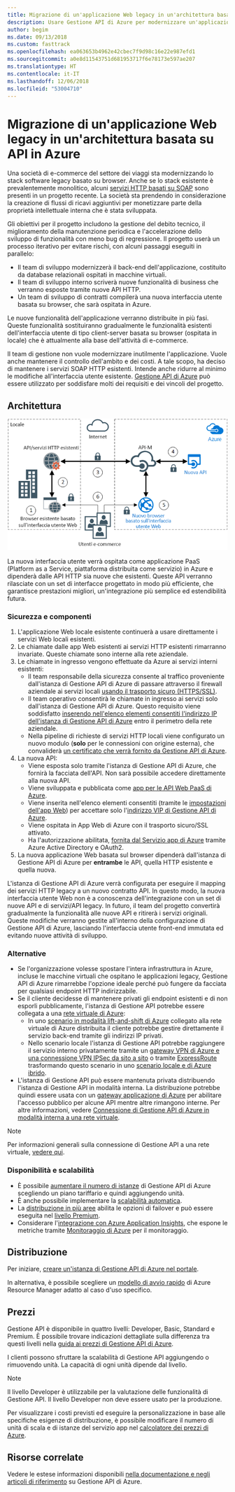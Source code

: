 ```yaml
---
title: Migrazione di un'applicazione Web legacy in un'architettura basata su API in Azure
description: Usare Gestione API di Azure per modernizzare un'applicazione Web legacy.
author: begim
ms.date: 09/13/2018
ms.custom: fasttrack
ms.openlocfilehash: ea063653b4962e42cbec7f9d98c16e22e987efd1
ms.sourcegitcommit: a0e8d11543751d681953717f6e78173e597ae207
ms.translationtype: HT
ms.contentlocale: it-IT
ms.lasthandoff: 12/06/2018
ms.locfileid: "53004710"
---
```

# <a name="migrating-a-legacy-web-application-to-an-api-based-architecture-on-azure"></a>Migrazione di un'applicazione Web legacy in un'architettura basata su API in Azure

Una società di e-commerce del settore dei viaggi sta modernizzando lo stack software legacy basato su browser. Anche se lo stack esistente è prevalentemente monolitico, alcuni [servizi HTTP basati su SOAP][soap] sono presenti in un progetto recente. La società sta prendendo in considerazione la creazione di flussi di ricavi aggiuntivi per monetizzare parte della proprietà intellettuale interna che è stata sviluppata.

Gli obiettivi per il progetto includono la gestione del debito tecnico, il miglioramento della manutenzione periodica e l'accelerazione dello sviluppo di funzionalità con meno bug di regressione. Il progetto userà un processo iterativo per evitare rischi, con alcuni passaggi eseguiti in parallelo:

* Il team di sviluppo modernizzerà il back-end dell'applicazione, costituito da database relazionali ospitati in macchine virtuali.
* Il team di sviluppo interno scriverà nuove funzionalità di business che verranno esposte tramite nuove API HTTP.
* Un team di sviluppo di contratti compilerà una nuova interfaccia utente basata su browser, che sarà ospitata in Azure.

Le nuove funzionalità dell'applicazione verranno distribuite in più fasi. Queste funzionalità sostituiranno gradualmente le funzionalità esistenti dell'interfaccia utente di tipo client-server basata su browser (ospitata in locale) che è attualmente alla base dell'attività di e-commerce.

Il team di gestione non vuole modernizzare inutilmente l'applicazione. Vuole anche mantenere il controllo dell'ambito e dei costi. A tale scopo, ha deciso di mantenere i servizi SOAP HTTP esistenti. Intende anche ridurre al minimo le modifiche all'interfaccia utente esistente. [Gestione API di Azure][apim] può essere utilizzato per soddisfare molti dei requisiti e dei vincoli del progetto.

## <a name="architecture"></a>Architettura

![Diagramma dell'architettura][architecture]

La nuova interfaccia utente verrà ospitata come applicazione PaaS (Platform as a Service, piattaforma distribuita come servizio) in Azure e dipenderà dalle API HTTP sia nuove che esistenti. Queste API verranno rilasciate con un set di interfacce progettato in modo più efficiente, che garantisce prestazioni migliori, un'integrazione più semplice ed estendibilità futura.

### <a name="components-and-security"></a>Sicurezza e componenti

1. L'applicazione Web locale esistente continuerà a usare direttamente i servizi Web locali esistenti.
2. Le chiamate dalle app Web esistenti ai servizi HTTP esistenti rimarranno invariate. Queste chiamate sono interne alla rete aziendale.
3. Le chiamate in ingresso vengono effettuate da Azure ai servizi interni esistenti:
    * Il team responsabile della sicurezza consente al traffico proveniente dall'istanza di Gestione API di Azure di passare attraverso il firewall aziendale ai servizi locali [usando il trasporto sicuro (HTTPS/SSL)][apim-ssl].
    * Il team operativo consentirà le chiamate in ingresso ai servizi solo dall'istanza di Gestione API di Azure. Questo requisito viene soddisfatto [inserendo nell'elenco elementi consentiti l'indirizzo IP dell'istanza di Gestione API di Azure][apim-whitelist-ip] entro il perimetro della rete aziendale.
    * Nella pipeline di richieste di servizi HTTP locali viene configurato un nuovo modulo (**solo** per le connessioni con origine esterna), che convaliderà [un certificato che verrà fornito da Gestione API di Azure][apim-mutualcert-auth].
1. La nuova API:
    * Viene esposta solo tramite l'istanza di Gestione API di Azure, che fornirà la facciata dell'API. Non sarà possibile accedere direttamente alla nuova API.
    * Viene sviluppata e pubblicata come [app per le API Web PaaS di Azure][azure-api-apps].
    * Viene inserita nell'elenco elementi consentiti (tramite le [impostazioni dell'app Web][azure-appservice-ip-restrict]) per accettare solo l'[indirizzo VIP di Gestione API di Azure][apim-faq-vip].
    * Viene ospitata in App Web di Azure con il trasporto sicuro/SSL attivato.
    * Ha l'autorizzazione abilitata, [fornita dal Servizio app di Azure][azure-appservice-auth] tramite Azure Active Directory e OAuth2.
2. La nuova applicazione Web basata sul browser dipenderà dall'istanza di Gestione API di Azure per **entrambe** le API, quella HTTP esistente e quella nuova.

L'istanza di Gestione API di Azure verrà configurata per eseguire il mapping dei servizi HTTP legacy a un nuovo contratto API. In questo modo, la nuova interfaccia utente Web non è a conoscenza dell'integrazione con un set di nuove API e di servizi/API legacy. In futuro, il team del progetto convertirà gradualmente la funzionalità alle nuove API e ritirerà i servizi originali. Queste modifiche verranno gestite all'interno della configurazione di Gestione API di Azure, lasciando l'interfaccia utente front-end immutata ed evitando nuove attività di sviluppo.

### <a name="alternatives"></a>Alternative

* Se l'organizzazione volesse spostare l'intera infrastruttura in Azure, incluse le macchine virtuali che ospitano le applicazioni legacy, Gestione API di Azure rimarrebbe l'opzione ideale perché può fungere da facciata per qualsiasi endpoint HTTP indirizzabile.
* Se il cliente decidesse di mantenere privati gli endpoint esistenti e di non esporli pubblicamente, l'istanza di Gestione API potrebbe essere collegata a una [rete virtuale di Azure][azure-vnet]:
  * In uno [scenario in modalità lift-and-shift di Azure][azure-vm-lift-shift] collegato alla rete virtuale di Azure distribuita il cliente potrebbe gestire direttamente il servizio back-end tramite gli indirizzi IP privati.
  * Nello scenario locale l'istanza di Gestione API potrebbe raggiungere il servizio interno privatamente tramite un [gateway VPN di Azure e una connessione VPN IPSec da sito a sito][azure-vpn] o tramite [ExpressRoute][azure-er] trasformando questo scenario in uno [scenario locale e di Azure ibrido][azure-hybrid].
* L'istanza di Gestione API può essere mantenuta privata distribuendo l'istanza di Gestione API in modalità interna. La distribuzione potrebbe quindi essere usata con un [gateway applicazione di Azure][azure-appgw] per abilitare l'accesso pubblico per alcune API mentre altre rimangono interne. Per altre informazioni, vedere [Connessione di Gestione API di Azure in modalità interna a una rete virtuale][apim-vnet-internal].

> [!NOTE]
> Per informazioni generali sulla connessione di Gestione API a una rete virtuale, [vedere qui][apim-vnet].

### <a name="availability-and-scalability"></a>Disponibilità e scalabilità

* È possibile [aumentare il numero di istanze][apim-scaleout] di Gestione API di Azure scegliendo un piano tariffario e quindi aggiungendo unità.
* È anche possibile implementare la [scalabilità automatica][apim-autoscale].
* La [distribuzione in più aree][apim-multi-regions] abilita le opzioni di failover e può essere eseguita nel [livello Premium][apim-pricing].
* Considerare l'[integrazione con Azure Application Insights][azure-apim-ai], che espone le metriche tramite [Monitoraggio di Azure][azure-mon] per il monitoraggio.

## <a name="deployment"></a>Distribuzione

Per iniziare, [creare un'istanza di Gestione API di Azure nel portale][apim-create].

In alternativa, è possibile scegliere un [modello di avvio rapido][azure-quickstart-templates-apim] di Azure Resource Manager adatto al caso d'uso specifico.

## <a name="pricing"></a>Prezzi

Gestione API è disponibile in quattro livelli: Developer, Basic, Standard e Premium. È possibile trovare indicazioni dettagliate sulla differenza tra questi livelli nella [guida ai prezzi di Gestione API di Azure][apim-pricing].

I clienti possono sfruttare la scalabilità di Gestione API aggiungendo o rimuovendo unità. La capacità di ogni unità dipende dal livello.

> [!NOTE]
> Il livello Developer è utilizzabile per la valutazione delle funzionalità di Gestione API. Il livello Developer non deve essere usato per la produzione.

Per visualizzare i costi previsti ed eseguire la personalizzazione in base alle specifiche esigenze di distribuzione, è possibile modificare il numero di unità di scala e di istanze del servizio app nel [calcolatore dei prezzi di Azure][pricing-calculator].

## <a name="related-resources"></a>Risorse correlate

Vedere le estese informazioni disponibili [nella documentazione e negli articoli di riferimento][apim] su Gestione API di Azure.


<!-- links -->
[architecture]: ./media/architecture-apim-api-scenario.png
[apim-create]: /azure/api-management/get-started-create-service-instance
[apim-git]: /azure/api-management/api-management-configuration-repository-git
[apim-multi-regions]: /azure/api-management/api-management-howto-deploy-multi-region
[apim-autoscale]: /azure/api-management/api-management-howto-autoscale
[apim-scaleout]: /azure/api-management/upgrade-and-scale
[azure-apim-ai]: /azure/api-management/api-management-howto-app-insights
[azure-ai]: /azure/application-insights/
[azure-mon]: /azure/monitoring-and-diagnostics/monitoring-overview
[azure-appgw]: /azure/application-gateway/application-gateway-introduction
[apim-vnet-internal]: /azure/api-management/api-management-howto-integrate-internal-vnet-appgateway
[apim-vnet]: /azure/api-management/api-management-using-with-vnet
[azure-hybrid]: /azure/architecture/reference-architectures/hybrid-networking/
[azure-er]: /azure/expressroute/expressroute-introduction
[azure-vpn]: /azure/vpn-gateway/vpn-gateway-howto-site-to-site-resource-manager-portal
[azure-vnet]: /azure/virtual-network/virtual-networks-overview
[azure-appservice-auth]: /azure/app-service/app-service-authentication-overview#identity-providers
[apim-faq-vip]: /azure/api-management/api-management-faq#is-the-api-management-gateway-ip-address-constant-can-i-use-it-in-firewall-rules
[azure-appservice-ip-restrict]: /azure/app-service/app-service-ip-restrictions
[azure-api-apps]: /azure/app-service/
[apim-ssl]: /azure/api-management/api-management-howto-manage-protocols-ciphers
[apim-mutualcert-auth]: /azure/api-management/api-management-howto-mutual-certificates
[apim-whitelist-ip]: /azure/api-management/api-management-faq#is-the-api-management-gateway-ip-address-constant-can-i-use-it-in-firewall-rules
[anti-corruption-layer-pattern]: /azure/architecture/patterns/anti-corruption-layer
[apim]: /azure/api-management/api-management-key-concepts
[apim-api-design-guidance]: /azure/architecture/best-practices/api-design
[visualstudio-youtube-solid-design]: https://youtu.be/agkWYPUcLpg
[azure-vm-lift-shift]: https://azure.microsoft.com/resources/azure-virtual-datacenter-lift-and-shift-guide/
[standard-pricing-calc]: https://azure.com/e/
[premium-pricing-calc]: https://azure.com/e/
[apim-pricing]: https://azure.microsoft.com/pricing/details/api-management/
[azure-quickstart-templates-apim]: https://azure.microsoft.com/resources/templates/?term=API+Management&pageNumber=1
[soap]: https://en.wikipedia.org/wiki/SOAP
[pricing-calculator]: https://azure.com/e/0e916a861fac464db61342d378cc0bd6

